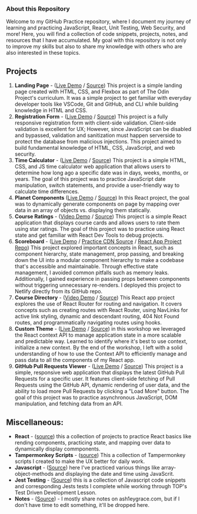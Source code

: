 ### About this Repository

Welcome to my GitHub Practice repository, where I document my journey of learning and practicing JavaScript, React, Unit Testing, Web Security, and more! Here, you will find a collection of code snippets, projects, notes, and resources that I have accumulated. My goal with this repository is not only to improve my skills but also to share my knowledge with others who are also interested in these topics.

## Projects

1. **Landing Page** - ([Live Demo](https://ash1eygrace.github.io/practice/projects/landing-page/) / [Source](https://github.com/ash1eygrace/practice/tree/main/projects/landing-page)) This project is a simple landing page created with HTML, CSS, and Flexbox as part of The Odin Project's curriculum. It was a simple project to get familiar with everyday developer tools like VSCode, Git and GitHub, and CLI while building knowledge in HTML and CSS. 
2. **Registration Form** - ([Live Demo](https://ash1eygrace.github.io/practice/projects/registration-form/) / [Source](https://github.com/ash1eygrace/practice/tree/main/projects/registration-form)) This project is a fully responsive registration form with client-side validation. Client-side validation is excellent for UX; However, since JavaScript can be disabled and bypassed, validation and sanitization must happen serverside to protect the database from malicious injections. This project aimed to build fundamental knowledge of HTML, CSS, JavaScript, and web security.
3. **Time Calculator** - ([Live Demo](https://ash1eygrace.github.io/practice/projects/how-many-days/) / [Source](https://github.com/ash1eygrace/practice/tree/main/projects/how-many-days)) This project is a simple HTML, CSS, and JS time calculator web application that allows users to determine how long ago a specific date was in days, weeks, months, or years. The goal of this project was to practice JavaScript date manipulation, switch statements, and provide a user-friendly way to calculate time differences.
4. **Planet Components** ([Live Demo](https://ash1eygrace.github.io/practice/projects/component-rendering-exercise/) / [Source](https://github.com/ash1eygrace/practice/tree/main/projects/component-rendering-exercise)) In this React project, the goal was to dynamically generate components on page by mapping over data in an array of objects vs. displaying them statically. 
5. **Course Ratings** - ([Video Demo](https://github.com/ash1eygrace/practice/tree/main/projects/course-ratings#example-usage) / [Source](https://github.com/ash1eygrace/practice/tree/main/projects/course-ratings)) This project is a simple React application that displays course cards and allows users to rate them using star ratings. The goal of this project was to practice using React state and get familiar with React Dev Tools to debug projects.
6. **Scoreboard** - ([Live Demo](https://scoreboard.ash1eygrace.com/) / [Practice CDN Source](https://github.com/ash1eygrace/practice/tree/main/projects/scoreboard-react-cdn) / [React App Project Repo](https://github.com/ash1eygrace/scoreboard)) This project explored important concepts in React, such as component hierarchy, state management, prop passing, and breaking down the UI into a modular component hierarchy to make a codebase that's accessible and maintainable. Through effective state management, I avoided common pitfalls such as memory leaks. Additionally, I gained experience in passing props between components without triggering unnecessary re-renders. I deployed this project to Netlify directly from its GitHub repo.
7. **Course Directory** - ([Video Demo](https://github.com/ash1eygrace/practice/tree/main/projects/course-directory) / [Source](https://github.com/ash1eygrace/practice/tree/main/projects/course-directory)) This React app project explores the use of React Router for routing and navigation. It covers concepts such as creating routes with React Router, using NavLinks for active link styling, dynamic and descendant routing, 404 Not Found routes, and programmatically navigating routes using hooks.
8. **Custom Theme** - ([Live Demo](https://melodious-figolla-d1f3e6.netlify.app/) / [Source](https://github.com/ash1eygrace/practice/tree/main/projects/react-context)) in this workshop we leveraged the React context API to manage application state in a more scalable and predictable way. Learned to identify where it's best to use context, initialize a new context. By the end of the workshop, I left with a solid understanding of how to use the Context API to efficiently manage and pass data to all the components of my React app.
9. **GitHub Pull Requests Viewer** - ([Live Demo](https://ash1eygrace.github.io/practice/projects/latest-github-contributions/) / [Source](https://github.com/ash1eygrace/practice/tree/main/projects/latest-github-contributions)) This project is a simple, responsive web application that displays the latest GitHub Pull Requests for a specific user. It features client-side fetching of Pull Requests using the GitHub API, dynamic rendering of user data, and the ability to load more Pull Requests by clicking a "Load More" button. The goal of this project was to practice asynchronous JavaScript, DOM manipulation, and fetching data from an API.




## Miscellaneous:  

- **React** - ([source](https://github.com/ash1eygrace/practice/tree/main/react)) this a collection of projects to practice React basics like rending components, practicing state, and mapping over data to dynamically display commponents. 
- **Tampermonkey Scripts** - ([source](https://github.com/ash1eygrace/practice/tree/main/projects/tampermonkey-scripts)) This a collection of Tampermonkey scripts I created to make the UX better for daily work. 
- **Javascript** - ([Source](https://github.com/ash1eygrace/practice/tree/main/javascript)) here I've practiced various things like array-object-methods and displaying the date and time using JavaScrit. 
- **Jest Testing** - ([Source](https://github.com/ash1eygrace/practice/tree/main/jest-testing)) this is a collection of Javascript code snippets and corresponding Jests tests I complete while working through TOP's Test Driven Development Lesson. 
- **Notes** - ([Source](https://github.com/ash1eygrace/practice/tree/main/notes)) - I mostly share notes on ash1eygrace.com, but if I don't have time to edit something, it'll be dropped here. 


